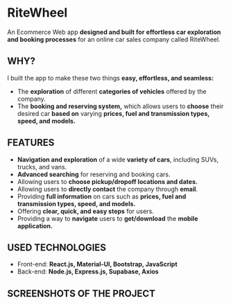 # RiteWheel

An Ecommerce Web app **designed and built for** **effortless car exploration and booking processes** for an online car sales company called RiteWheel.

## WHY?

I built the app to make these two things **easy, effortless, and seamless:**

- The **exploration** of different **categories of vehicles** offered by the company.
- The **booking and reserving system,** which allows users to **choose** their desired car **based on** varying **prices, fuel and transmission types, speed, and models.**

## FEATURES

- **Navigation and exploration** of a wide **variety of cars**, including SUVs, trucks, and vans.
- **Advanced searching** for reserving and booking cars.
- Allowing users to **choose pickup/dropoff locations and dates.**
- Allowing users to **directly contact** the company through **email**.
- Providing **full information** on cars such as **prices, fuel and transmission types, speed, and models.**
- Offering **clear, quick, and easy steps** for users.
- Providing a way to **navigate** users to **get/download** the **mobile application.**

## USED TECHNOLOGIES

- Front-end: **React.js, Material-UI, Bootstrap, JavaScript**
- Back-end: **Node.js, Express.js, Supabase, Axios**

## SCREENSHOTS OF THE PROJECT
